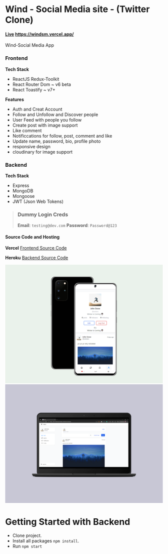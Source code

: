 # Wind - Social Media site - (Twitter Clone)

#### [Live](https://windsm.vercel.app/)  https://windsm.vercel.app/ 
Wind-Social Media App

### Frontend

**Tech Stack**
- ReactJS Redux-Toolkit
- React Router Dom ~ v6 beta
- React Toastify ~ v7+

**Features**
- Auth and Creat Account
- Follow and Unfollow and Discover people
- User Feed with people you follow
- Create post with image support
- Like comment
- Notificcations for follow, post, comment and like
- Update name, password, bio, profile photo
- responsive design
- cloudinary for image support

### Backend

**Tech Stack**
- Express
- MongoDB
- Mongoose
- JWT (Json Web Tokens)

> ### Dummy Login Creds
>
> **Email**: `testing@dev.com`
> **Password**: `Password@123`


#### Source Code and Hosting

**Vercel**
[Frontend Source Code](https://github.com/vaishnavme/wind-frontend/tree/develop)

**Heroku**
[Backend Source Code](https://github.com/vaishnavme/wind-backend/tree/develop)

![Mobile](https://github.com/vaishnavme/wind-frontend/blob/develop/template/mobile.png)
![Desktop](https://github.com/vaishnavme/wind-frontend/blob/develop/template/desktop.png)

# Getting Started with Backend

- Clone project.
- Install all packages `npm install`.
- Run `npm start`


